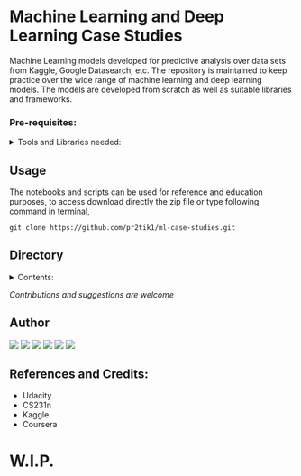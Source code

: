 # Machine Learning and Deep Learning Case Studies

Machine Learning models developed for predictive analysis over data sets from Kaggle, Google Datasearch, etc. The repository is maintained to keep practice over the wide range of machine learning and deep learning models. The models are developed from scratch as well as suitable libraries and frameworks.

### Pre-requisites:
<details>
<summary>Tools and Libraries needed: </summary>

+ Scikit-Learn
+ Numpy
+ Pandas
+ Matplotlib
+ Seaborn
+ Plolty-express
+ SageMaker
+ boto3
+ mxnet
+ PyTorch

</details>

## Usage 
The notebooks and scripts can be used for reference and education purposes, to access download directly the zip file or type following command in terminal,
```
git clone https://github.com/pr2tik1/ml-case-studies.git
```

## Directory
<details>
  <summary>Contents:</summary>

```bash
.
├── aws-sagemaker
│   ├── energy-consumption.ipynb
│   ├── fraud-detection.ipynb
│   ├── Pop_Segmentation.ipynb
│   ├── README.md
│   └── txt_preprocessing.py
├── classification
│   ├── data
│   ├── logistic-regression
│   └── README.md
├── intro-dl
│   ├── mnist_with_keras.ipynb
│   └── week01_pa.ipynb
├── k-means
│   ├── data
│   └── K-Means.ipynb
├── LICENSE.txt
├── neural-networks
│   ├── char-LSTM
│   ├── data
│   ├── house-price
│   ├── log-reg-with-nn-mindset
│   ├── mlp
│   ├── movie-sentiment
│   ├── README.md
│   └── student
├── pytorch
│   ├── CNN.ipynb
│   ├── datasets
│   ├── data_utils.py
│   ├── Linear-Regression.ipynb
│   ├── Logistic-Regression.ipynb
│   ├── Neural-Nework.ipynb
│   ├── PyTorch-Intro.ipynb
│   └── README.md
├── README.md
├── regression
│   ├── adv-reg-house-price
│   ├── data
│   ├── linear-regression
│   └── README.md
└── survival-analysis
    ├── df.csv
    ├── img.png
    ├── kaplan-meier.ipynb
    └── README.md
```

</details>


*Contributions and suggestions are welcome*

## Author

[<img src="https://img.shields.io/badge/twitter-%231DA1F2.svg?&style=for-the-badge&logo=twitter&logoColor=white" />](https://twitter.com/Pratikpkb) [<img src="https://img.shields.io/badge/medium-%2312100E.svg?&style=for-the-badge&logo=medium&logoColor=white" />](https://medium.com/@pratikbaitha04)  [<img src="https://img.shields.io/badge/linkedin-%230077B5.svg?&style=for-the-badge&logo=linkedin&logoColor=white" />](https://www.linkedin.com/in/pratik-kumar04/) [<img src = "https://img.shields.io/badge/instagram-%23E4405F.svg?&style=for-the-badge&logo=instagram&logoColor=white">](https://www.instagram.com/pratikkumar04/) [<img src = "https://img.shields.io/badge/facebook-%231877F2.svg?&style=for-the-badge&logo=facebook&logoColor=white">](https://www.facebook.com/pr2tik1) [<img src ="https://img.shields.io/badge/Website-pk-%23.svg?&style=for-the-badge&logo=&logoColor=white%22">](https://pr2tik1.github.io/) 

## References and Credits:
-	Udacity
-	CS231n 
-	Kaggle
-	Coursera

# W.I.P.
